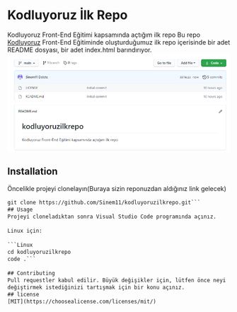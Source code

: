 # Kodluyoruz İlk Repo
Kodluyoruz Front-End Eğitimi kapsamında açtığım ilk repo
Bu repo [Kodluyoruz](https://www.kodluyoruz.org) Front-End Eğitiminde oluşturduğumuz ilk repo içerisinde bir adet README dosyası, bir adet index.html barındırıyor.
![Kodluyoruz Resim](https://github.com/Sinem11/kodluyoruzilkrepo/blob/main/repo.PNG)
## Installation
Öncelikle projeyi clonelayın(Buraya sizin reponuzdan aldığınız link gelecek)

```
git clone https://github.com/Sinem11/kodluyoruzilkrepo.git```
## Usage
Projeyi cloneladıktan sonra Visual Studio Code programında açınız.

Linux için:

```Linux
cd kodluyoruzilkrepo 
code .```

## Contributing
Pull requestler kabul edilir. Büyük değişikler için, lütfen önce neyi değiştirmek istediğinizi tartışmak için bir konu açınız.
## license
[MIT](https://choosealicense.com/licenses/mit/)
